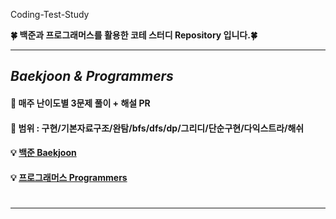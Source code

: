 Coding-Test-Study

**:four_leaf_clover: 백준과 프로그래머스를 활용한 코테 스터디 Repository 입니다.:four_leaf_clover:**
***

## _Baekjoon & Programmers_
#### :pushpin: 매주 난이도별 3문제 풀이 + 해설 PR
#### :pushpin: 범위 : 구현/기본자료구조/완탐/bfs/dfs/dp/그리디/단순구현/다익스트라/해쉬
#### :bulb: [백준 Baekjoon](https://www.acmicpc.net/)
#### :bulb: [프로그래머스 Programmers](https://programmers.co.kr/)
#
***